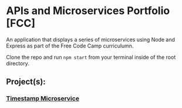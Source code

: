# APIs and Microservices Portfolio [FCC]

An application that displays a series of microservices using Node and Express as part of the Free Code Camp curriculumn.<br>

Clone the repo and run `npm start` from your terminal inside of the root directory.<br>

## Project(s):

### [Timestamp Microservice](https://www.freecodecamp.org/learn/apis-and-microservices/apis-and-microservices-projects/timestamp-microservice)
